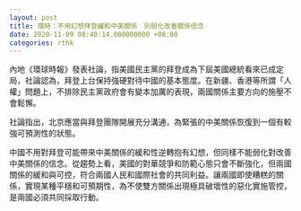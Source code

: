 ```yaml
---
layout: post
title: 環時：不用幻想拜登緩和中美關係　別弱化改善關係信念
date: 2020-11-09 08:40:14.000000000 +08:00
categories: rthk
---
```


內地《環球時報》發表社論，指美國民主黨的拜登成為下屆美國總統看來已成定局，社論認為，拜登上台保持強硬對待中國的基本態度。在新疆、香港等所謂「人權」問題上，不排除民主黨政府會有變本加厲的表現，兩國關係主要方向的施壓不會鬆懈。

社論指出，北京應當與拜登團隊開展充分溝通，為緊張的中美關係恢復到一個有較強可預測性的狀態。

中國不用對拜登可能帶來中美關係的緩和性逆轉抱有幻想，但同樣不能弱化對改善中美關係的信念。從趨勢上看，美國的對華競爭和防範心態只會不斷強化，但兩國關係的緩和與可控，符合兩國人民和國際社會的共同利益。讓兩國即使糟糕的關係，實現某種平穩和可預期性，為不使雙方關係出現極具破壞性的惡化實施管控，是兩國必須共同採取行動。
